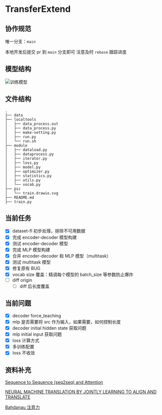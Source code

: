 # TransferExtend

## 协作规范

唯一分支：`main`

本地开发后提交 pr 到 `main` 分支即可
注意及时 `rebase` 跟踪进度

## 模型结构

![训练模型](https://github.com/Chlience/TransferExtend/blob/main/pic/train.drawio.svg)

## 文件结构

```
.
├── data
├── localtools
│   ├── data_process.out
│   ├── data_process.py
│   ├── make-setting.py
│   ├── run.py
│   └── run.sh
├── module
│   ├── dataload.py
│   ├── dataprocess.py
│   ├── iterator.py
│   ├── loss.py
│   ├── model.py
│   ├── optimizer.py
│   ├── statistics.py
│   ├── utils.py
│   └── vocab.py
├── pic
│   └── train.drawio.svg
├── README.md
├── train.py
```

## 当前任务

- [x] dataset-fl 初步处理，排除不可用数据
- [x] 完成 encoder-decoder 模型构建
- [x] 测试 encoder-decoder 模型
- [x] 完成 MLP 模型构建
- [x] 合并 encoder-decoder 和 MLP 模型（multitask）
- [x] 测试 multitask 模型
- [x] 修复原有 BUG
- [x] vocab size 覆盖：精调每个模型的 batch_size 等参数防止爆炸
- [ ] diff origin
  - [ ] diff 后长度覆盖

## 当前问题

- [x] decoder force_teaching
- [x] mlp 是否需要将 src 作为输入，如果需要，如何控制长度
- [x] decoder initial hidden state 获取问题
- [x] mlp initial input 获取问题
- [x] loss 计算方式
- [x] 多训练配置
- [x] loss 不收敛

## 资料补充

[Sequence to Sequence (seq2seq) and Attention](https://lena-voita.github.io/nlp_course/seq2seq_and_attention.html#attention_bahdanau_luong)

[NEURAL MACHINE TRANSLATION BY JOINTLY LEARNING TO ALIGN AND TRANSLATE](https://arxiv.org/pdf/1409.0473.pdf)

[Bahdanau 注意力](http://zh.d2l.ai/chapter_attention-mechanisms/bahdanau-attention.html)